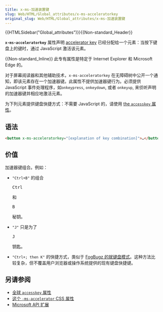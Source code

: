 ```yaml
---
title: x-ms-加速装置键
slug: Web/HTML/Global_attributes/x-ms-acceleratorkey
original_slug: Web/HTML/Global_attributes/x-ms-加速装置键
---
```


{{HTMLSidebar("Global_attributes")}}{{Non-standard_Header}}

**`x-ms-acceleratorkey`** 属性声明 [accelerator key](https://docs.microsoft.com/en-us/windows/uwp/design/input/keyboard-accelerators) 已经分配给一个元素：当按下键盘上的键时，通过 JavaScript 激活该元素。

{{Non-standard_Inline}} 此专有属性是特定于 Internet Explorer 和 Microsoft Edge 的。

对于屏幕阅读器和其他辅助技术，`x-ms-acceleratorkey` 在无障碍树中公开一个通知，即该元素存在一个加速器键。此属性不提供加速器键行为。必须提供 JavaScript 事件处理程序，如`onkeypress`, `onkeydown`, 或者 `onkeyup`, 来侦听声明的加速器键并相应地激活元素。

为下列元素提供键盘快捷方式：不需要 JavaScript 的，请使用 [the `accesskey` 属性](/zh-CN/docs/Web/HTML/Global_attributes/accesskey)。

## 语法

```html
<button x-ms-acceleratorkey="[explanation of key combination]">…</button>
```

## 价值

加速器键组合。例如：

- `"Ctrl+B"` 的组合

  <kbd>Ctrl</kbd>

  和

  <kbd>B</kbd>

  秘钥。

- `"J"` 只是为了

  <kbd>J</kbd>

  钥匙。

- `"Ctrl+; then K"` 的快捷方式，类似于 [FogBugz 的就键盘模式](https://help.manuscript.com/7558/fogbugz-keyboard-shortcuts#For_Your_Server_or_non-Ocelot_Keyboard_Shortcuts)。这种方法比较复杂，但不覆盖用户浏览器或操作系统提供的现有键盘快捷键。

## 另请参阅

- [全球 `accesskey` 属性](/zh-CN/docs/Web/HTML/Global_attributes/accesskey)
- [这个 `-ms-accelerator` CSS 属性](/zh-CN/docs/Web/CSS/-ms-accelerator)
- [Microsoft API 扩展](/zh-CN/docs/Web/API/Microsoft_API_extensions)
